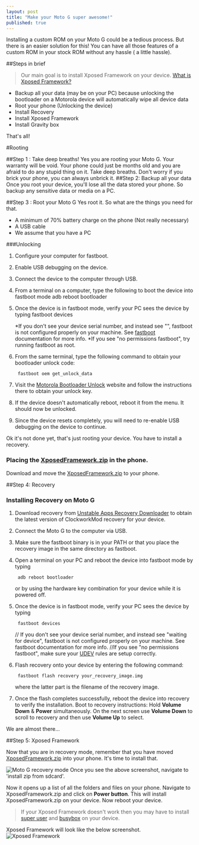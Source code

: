 ```yaml
---
layout: post
title: "Make your Moto G super awesome!"
published: true
---
```


Installing a custom ROM on your Moto G could be a tedious process. But there is an easier solution for this! You can have all those features of a custom ROM in your stock ROM without any hassle ( a little hassle).

##Steps in brief
> Our main goal is to install Xposed Framework on your device. [What is Xposed Framework?](http://www.xda-developers.com/android/android-basics-101-understanding-xposed-framework-xda-developer-tv/)

* Backup all your data (may be on your PC) because unlocking the bootloader on a Motorola device will automatically wipe all device data
* Root your phone (Unlocking the device)
* Install Recovery
* Install Xposed Framework
* Install Gravity box


That's all!


#Rooting

##Step 1 : Take deep breaths!
Yes you are rooting your Moto G. Your warranty will be void. Your phone could just be months old and you are afraid to do any stupid thing on it. Take deep breaths. Don't worry if you brick your phone, you can always unbrick it.
##Step 2: Backup all your data
Once you root your device, you'll lose all the data stored your phone. So backup any sensitive data or media on a PC. 

##Step 3 : Root your Moto G
Yes root it. So what are the things you need for that.

* A minimum of 70% battery charge on the phone (Not really necessary)
* A USB cable
* We assume that you have a PC

###Unlocking
1. Configure your computer for fastboot.
2. Enable USB debugging on the device.
3. Connect the device to the computer through USB.
4. From a terminal on a computer, type the following to boot the device into fastboot mode
		adb reboot bootloader
		
5. Once the device is in fastboot mode, verify your PC sees the device by typing 
		fastboot devices

	*If you don't see your device serial number, and instead see "<waiting for device>", fastboot is not configured properly on your machine. See [fastboot](http://forum.xda-developers.com/showthread.php?t=2277112) documentation for more info.
	*If you see "no permissions	fastboot", try running fastboot as root.
6. From the same terminal, type the following command to obtain your bootloader unlock code:
		
        fastboot oem get_unlock_data
        
7. Visit the [Motorola Bootloader Unlock](https://motorola-global-portal.custhelp.com/app/standalone/bootloader/unlock-your-device-a/action/auth) website and follow the instructions there to obtain your unlock key.
8. If the device doesn't automatically reboot, reboot it from the menu. It should now be unlocked.
9. Since the device resets completely, you will need to re-enable USB debugging on the device to continue.

Ok it's not done yet, that's just rooting your device. You have to install a recovery.

### Placing the [XposedFramework.zip](http://dl.xposed.info/modules/de.robv.android.xposed.installer_v33_36570c.apk) in the phone.
Download and move the [XposedFramework.zip](http://dl.xposed.info/modules/de.robv.android.xposed.installer_v33_36570c.apk) to your phone.

##Step 4: Recovery
### Installing Recovery on Moto G

1. Download recovery from [Unstable Apps Recovery Downloader](http://builder.unstableapps.com/#/latest/clockworkmodrecovery/falcon) to obtain the latest version of ClockworkMod recovery for your device.
2. Connect the Moto G to the computer via USB.
3. Make sure the fastboot binary is in your PATH or that you place the recovery image in the same directory as fastboot.


4. Open a terminal on your PC and reboot the device into fastboot mode by typing
		
        
        adb reboot bootloader
        

	or by using the hardware key combination for your device while it is powered off.



5. Once the device is in fastboot mode, verify your PC sees the device by typing
		
        
        
        fastboot devices
        
            
         
         
         
         
     // If you don't see your device serial number, and instead see "waiting for device", fastboot is not configured properly on your machine. See fastboot documentation for more info.
     //If you see "no permissions fastboot", make sure your [UDEV](http://developer.android.com/tools/device.html) rules are setup correctly.





6. Flash recovery onto your device by entering the following command:
		
        fastboot flash recovery your_recovery_image.img



	where the latter part is the filename of the recovery image.

7. Once the flash completes successfully, reboot the device into recovery to verify the installation. Boot to recovery instructions: Hold <b>Volume Down</b> & <b>Power</b> simultaneously. On the next screen use <b>Volume Down</b> to scroll to recovery and then use <b>Volume Up</b> to select.


We are almost there...

##Step 5: Xposed Framework

Now that you are in recovery mode, remember that you have moved [XposedFramework.zip](http://dl.xposed.info/modules/de.robv.android.xposed.installer_v33_36570c.apk) into your phone. It's time to install that.

![Moto G recovery mode](https://lh3.googleusercontent.com/-woLIu-D6554/VDU6Fp6IQHI/AAAAAAAAAAk/jvGvMIQN5bY/w620-h323-no/Recovery-Mode.jpg)
Once you see the above screenshot, navigate to 'install zip from sdcard'.

Now it opens up a list of all the folders and files on your phone. Navigate to XposedFramework.zip and click on <b>Power button</b>. This will install XposedFramework.zip on your device. Now reboot your device.

>If your Xposed Framework doesn't work then you may have to install [super user](https://play.google.com/store/apps/details?id=eu.chainfire.supersu&hl=en) and [busybox](https://play.google.com/store/apps/details?id=stericson.busybox&hl=en) on your device.


Xposed Framework will look like the below screenshot.
![Xposed Framework](https://lh4.googleusercontent.com/N4S2sV8JfrrdKLDgx1fvE-WvAbCMPXWUGR2H5uYnYQ=w928-h550-no)



